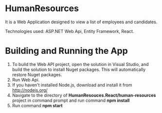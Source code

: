 # HumanResources

It is a Web Application designed to view a list of employees and candidates. 

Technologies used: ASP.NET Web Api, Entity Framework, React.

# Building and Running the App

1. To build the Web API project, open the solution in Visual Studio, and build the solution to install Nuget packages. This will automatically restore Nuget packages. 
4. Run Web Api.
2. If you haven't installed Node.js, download and install it from http://nodejs.org/
3. Navigate to the directory of **HumanResouces.React/human-resources** project in command prompt and run command **npm install**
4. Run command **npm start**
